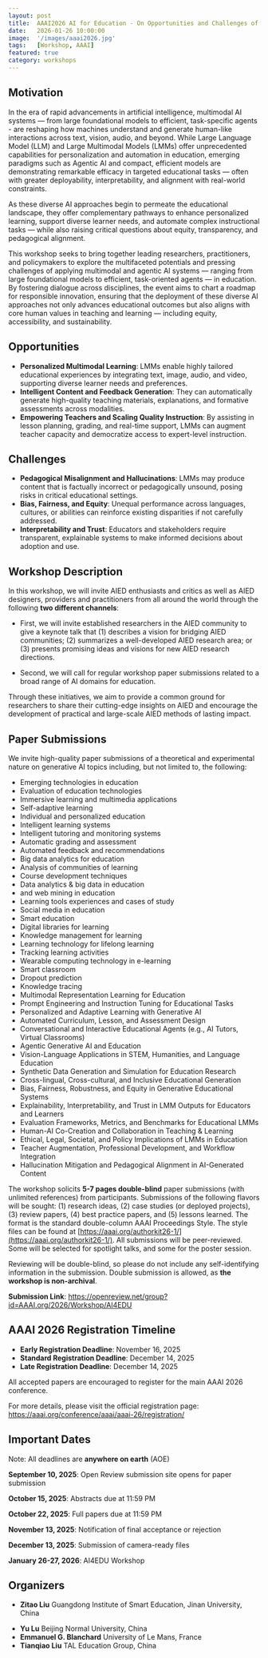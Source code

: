 ```yaml
---
layout: post
title:  AAAI2026 AI for Education - On Opportunities and Challenges of Large Multimodal Models in Education
date:   2026-01-26 10:00:00
image:  '/images/aaai2026.jpg'
tags:   [Workshop, AAAI]
featured: true
category: workshops
---
```



## Motivation

In the era of rapid advancements in artificial intelligence, multimodal AI systems — from large foundational models to efficient, task-specific agents - are reshaping how machines understand and generate human-like interactions across text, vision, audio, and beyond. While Large Language Model (LLM) and Large Multimodal Models (LMMs) offer unprecedented capabilities for personalization and automation in education, emerging paradigms such as Agentic AI and compact, efficient models are demonstrating remarkable efficacy in targeted educational tasks — often with greater deployability, interpretability, and alignment with real-world constraints.

As these diverse AI approaches begin to permeate the educational landscape, they offer complementary pathways to enhance personalized learning, support diverse learner needs, and automate complex instructional tasks — while also raising critical questions about equity, transparency, and pedagogical alignment.

This workshop seeks to bring together leading researchers, practitioners, and policymakers to explore the multifaceted potentials and pressing challenges of applying multimodal and agentic AI systems — ranging from large foundational models to efficient, task-oriented agents — in education. By fostering dialogue across disciplines, the event aims to chart a roadmap for responsible innovation, ensuring that the deployment of these diverse AI approaches not only advances educational outcomes but also aligns with core human values in teaching and learning — including equity, accessibility, and sustainability.


## Opportunities

* **Personalized Multimodal Learning**: LMMs enable highly tailored educational experiences by integrating text, image, audio, and video, supporting diverse learner needs and preferences.
* **Intelligent Content and Feedback Generation**: They can automatically generate high-quality teaching materials, explanations, and formative assessments across modalities.
* **Empowering Teachers and Scaling Quality Instruction**: By assisting in lesson planning, grading, and real-time support, LMMs can augment teacher capacity and democratize access to expert-level instruction.

## Challenges

* **Pedagogical Misalignment and Hallucinations**: LMMs may produce content that is factually incorrect or pedagogically unsound, posing risks in critical educational settings.
* **Bias, Fairness, and Equity**: Unequal performance across languages, cultures, or abilities can reinforce existing disparities if not carefully addressed.
* **Interpretability and Trust**: Educators and stakeholders require transparent, explainable systems to make informed decisions about adoption and use.



## Workshop Description

In this workshop, we will invite AIED enthusiasts and critics as well as AIED designers, providers and practitioners from all around the world through the following **two different channels**:

* First, we will invite established researchers in the AIED community to give a keynote talk that (1) describes a vision for bridging AIED communities; (2) summarizes a well-developed AIED research area; or (3) presents promising ideas and visions for new AIED research directions.

* Second, we will call for regular workshop paper submissions related to a broad range of AI domains for education.


Through these initiatives, we aim to provide a common ground for researchers to share their cutting-edge insights on AIED and encourage the development of practical and large-scale AIED methods of lasting impact.



## Paper Submissions 

We invite high-quality paper submissions of a theoretical and experimental nature on generative AI topics including, but not limited to, the following:

* Emerging technologies in education
* Evaluation of education technologies
* Immersive learning and multimedia applications
* Self-adaptive learning
* Individual and personalized education
* Intelligent learning systems
* Intelligent tutoring and monitoring systems
* Automatic grading and assessment
* Automated feedback and recommendations
* Big data analytics for education
* Analysis of communities of learning
* Course development techniques
* Data analytics & big data in education
*  and web mining in education
* Learning tools experiences and cases of study
* Social media in education
* Smart education
* Digital libraries for learning
* Knowledge management for learning
* Learning technology for lifelong learning
* Tracking learning activities
* Wearable computing technology in e-learning
* Smart classroom
* Dropout prediction
* Knowledge tracing
* Multimodal Representation Learning for Education
* Prompt Engineering and Instruction Tuning for Educational Tasks
* Personalized and Adaptive Learning with Generative AI
* Automated Curriculum, Lesson, and Assessment Design
* Conversational and Interactive Educational Agents (e.g., AI Tutors, Virtual Classrooms)
* Agentic Generative AI and Education
* Vision-Language Applications in STEM, Humanities, and Language Education
* Synthetic Data Generation and Simulation for Education Research
* Cross-lingual, Cross-cultural, and Inclusive Educational Generation
* Bias, Fairness, Robustness, and Equity in Generative Educational Systems
* Explainability, Interpretability, and Trust in LMM Outputs for Educators and Learners
* Evaluation Frameworks, Metrics, and Benchmarks for Educational LMMs
* Human-AI Co-Creation and Collaboration in Teaching & Learning
* Ethical, Legal, Societal, and Policy Implications of LMMs in Education
* Teacher Augmentation, Professional Development, and Workflow Integration
* Hallucination Mitigation and Pedagogical Alignment in AI-Generated Content


The workshop solicits **5-7 pages double-blind** paper submissions (with unlimited references) from participants. Submissions of the following flavors will be sought: (1) research ideas, (2) case studies (or deployed projects), (3) review papers, (4) best practice papers, and (5) lessons learned. The format is the standard double-column AAAI Proceedings Style. The style files can be found at [https://aaai.org/authorkit26-1/](https://aaai.org/authorkit26-1/). All submissions will be peer-reviewed. Some will be selected for spotlight talks, and some for the poster session.

Reviewing will be double-blind, so please do not include any self-identifying information in the submission. Double submission is allowed, as **the workshop is non-archival**.

**Submission Link**: https://openreview.net/group?id=AAAI.org/2026/Workshop/AI4EDU


## AAAI 2026 Registration Timeline
- **Early Registration Deadline**: November 16, 2025
- **Standard Registration Deadline**: December 14, 2025
- **Late Registration Deadline**: December 14, 2025

All accepted papers are encouraged to register for the main AAAI 2026 conference.

For more details, please visit the official registration page:
https://aaai.org/conference/aaai/aaai-26/registration/


## Important Dates

Note: All deadlines are **anywhere on earth** (AOE)

**September 10, 2025**: Open Review submission site opens for paper submission

**October 15, 2025**: Abstracts due at 11:59 PM

**October 22, 2025**: Full papers due at 11:59 PM

**November 13, 2025**: Notification of final acceptance or rejection

**December 13, 2025**: Submission of camera-ready files

**January 26-27, 2026**: AI4EDU Workshop

<!-- * ~~November 22~~ December 15, 2024: Workshop Submissions Due 
* ~~December 9~~ December 25, 2024: Notifications Sent to Authors 
* December 19, 2024: AAAI-25 Early Registration Deadline 
* March 3, 2026: AAAI-25 AI4EDU Workshop Program -->



## Organizers

<!-- ![Beautiful place]({{site.baseurl}}/images/aaai2022_workshop_organizers.jpg) -->

* **Zitao Liu** Guangdong Institute of Smart Education, Jinan University, China
<!-- * **Christian M. Stracke** The University of Bonn, Germany -->
* **Yu Lu** Beijing Normal University, China
* **Emmanuel G. Blanchard** University of Le Mans, France
* **Tianqiao Liu** TAL Education Group, China

